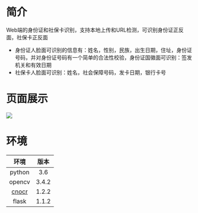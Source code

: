 # 简介

Web端的身份证和社保卡识别，支持本地上传和URL检测，可识别身份证正反面，社保卡正反面

- 身份证人脸面可识别的信息有：姓名，性别，民族，出生日期，住址，身份证号码，并对身份证号码有一个简单的合法性校验，身份证国徽面可识别：签发机关和有效日期
- 社保卡人脸面可识别：姓名，社会保障号码，发卡日期，银行卡号

# 页面展示

![](https://z3.ax1x.com/2021/07/01/RsDiEd.png)

# 环境

|                     环境                     | 版本  |
| :------------------------------------------: | :---: |
|                    python                    |  3.6  |
|                    opencv                    | 3.4.2 |
| [cnocr](https://github.com/breezedeus/cnocr) | 1.2.2 |
|                    flask                     | 1.1.2 |

